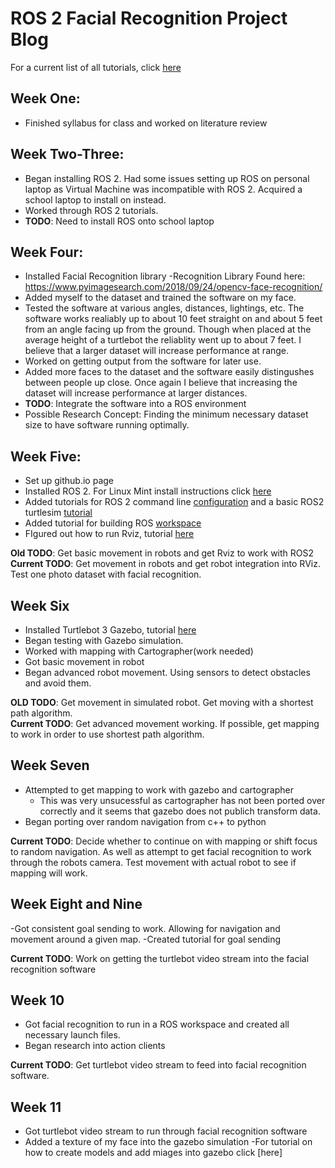 # ROS 2 Facial Recognition Project Blog
For a current list of all tutorials, click [here](TutorialList.md)
## Week One:
- Finished syllabus for class and worked on literature review

## Week Two-Three:
- Began installing ROS 2. Had some issues setting up ROS on personal laptop as Virtual Machine was incompatible with ROS 2. Acquired a school laptop to install on instead. 
- Worked through ROS 2 tutorials. 
- **TODO**: Need to install ROS onto school laptop

## Week Four:
- Installed Facial Recognition library -Recognition Library Found here: https://www.pyimagesearch.com/2018/09/24/opencv-face-recognition/
- Added myself to the dataset and trained the software on my face.
- Tested the software at various angles, distances, lightings, etc. The software works realiably up to about 10 feet straight on and about 5 feet from an angle facing up from the ground. Though when placed at the average height of a turtlebot the reliablity went up to about 7 feet. I believe that a larger dataset will increase performance at range.
- Worked on getting output from the software for later use.
- Added more faces to the dataset and the software easily distingushes between people up close. Once again I believe that increasing the dataset will increase performance at larger distances.
- **TODO**: Integrate the software into a ROS environment
- Possible Research Concept: Finding the minimum necessary dataset size to have software running optimally.

## Week Five:
- Set up github.io page
- Installed ROS 2. For Linux Mint install instructions click [here](ROSinstall.md)
- Added tutorials for ROS 2 command line [configuration](ROSConfigure.md) and a basic ROS2 turtlesim [tutorial](ROSTurtlesimTutorial.md)
- Added tutorial for building ROS [workspace](ROSWorkspace.md)
- FIgured out how to run Rviz, tutorial [here](RvizRun.md)

**Old TODO**: Get basic movement in robots and get Rviz to work with ROS2<br>
**Current TODO**: Get movement in robots and get robot integration into RViz. Test one photo dataset with facial recognition.

## Week Six
- Installed Turtlebot 3 Gazebo, tutorial [here](GazeboInstall.md)
- Began testing with Gazebo simulation.
- Worked with mapping with Cartographer(work needed)
- Got basic movement in robot
- Began advanced robot movement. Using sensors to detect obstacles and avoid them. 

**OLD TODO**: Get movement in simulated robot. Get moving with a shortest path algorithm. <br>
**Current TODO**: Get advanced movement working. If possible, get mapping to work in order to use shortest path algorithm. 

## Week Seven
- Attempted to get mapping to work with gazebo and cartographer
  - This was very unsucessful as cartographer has not been ported over correctly and it seems that gazebo does not publich transform data. 
- Began porting over random navigation from c++ to python

**Current TODO**: Decide whether to continue on with mapping or shift focus to random navigation. As well as attempt to get facial recognition to work through the robots camera. Test movement with actual robot to see if mapping will work. 

## Week Eight and Nine
-Got consistent goal sending to work. Allowing for navigation and movement around a given map.
-Created tutorial for goal sending

**Current TODO**: Work on getting the turtlebot video stream into the facial recognition software

## Week 10
- Got facial recognition to run in a ROS workspace and created all necessary launch files.
- Began research into action clients

**Current TODO**: Get turtlebot video stream to feed into facial recognition software.

## Week 11
- Got turtlebot video stream to run through facial recognition software
- Added a texture of my face into the gazebo simulation
    -For tutorial on how to create models and add miages into gazebo click [here]

